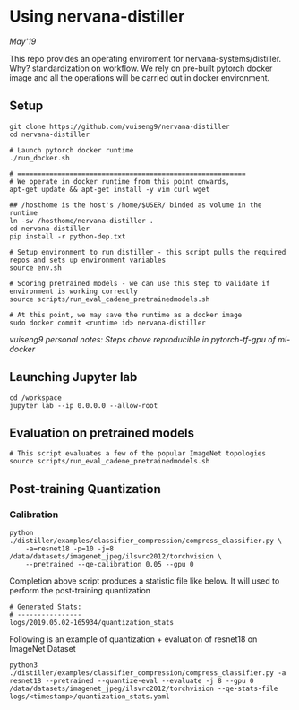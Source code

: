 # Using nervana-distiller
*May'19*

This repo provides an operating enviroment for nervana-systems/distiller. Why? standardization on workflow. We rely on pre-built pytorch docker image and all the operations will be carried out in docker environment.

## Setup
```
git clone https://github.com/vuiseng9/nervana-distiller
cd nervana-distiller

# Launch pytorch docker runtime
./run_docker.sh

# =========================================================
# We operate in docker runtime from this point onwards, 
apt-get update && apt-get install -y vim curl wget

## /hosthome is the host's /home/$USER/ binded as volume in the runtime  
ln -sv /hosthome/nervana-distiller .
cd nervana-distiller
pip install -r python-dep.txt

# Setup environment to run distiller - this script pulls the required repos and sets up environment variables
source env.sh

# Scoring pretrained models - we can use this step to validate if environment is working correctly
source scripts/run_eval_cadene_pretrainedmodels.sh

# At this point, we may save the runtime as a docker image
sudo docker commit <runtime id> nervana-distiller
```
*vuiseng9 personal notes: Steps above reproducible in pytorch-tf-gpu of ml-docker*

## Launching Jupyter lab
```
cd /workspace
jupyter lab --ip 0.0.0.0 --allow-root
```

## Evaluation on pretrained models
```
# This script evaluates a few of the popular ImageNet topologies
source scripts/run_eval_cadene_pretrainedmodels.sh
```

## Post-training Quantization

### Calibration
```
python ./distiller/examples/classifier_compression/compress_classifier.py \
    -a=resnet18 -p=10 -j=8 /data/datasets/imagenet_jpeg/ilsvrc2012/torchvision \
    --pretrained --qe-calibration 0.05 --gpu 0
```
Completion above script produces a statistic file like below. It will used to perform the post-training quantization
```
# Generated Stats:
# ----------------
logs/2019.05.02-165934/quantization_stats
```
Following is an example of quantization + evaluation of resnet18 on ImageNet Dataset
```
python3 ./distiller/examples/classifier_compression/compress_classifier.py -a resnet18 --pretrained --quantize-eval --evaluate -j 8 --gpu 0 /data/datasets/imagenet_jpeg/ilsvrc2012/torchvision --qe-stats-file logs/<timestamp>/quantization_stats.yaml
```
